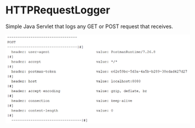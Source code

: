 # HTTPRequestLogger
Simple Java Servlet that logs any GET or POST request that receives. 

![Screenshot](https://github.com/i-saw-sparks/HTTPRequestLogger/blob/master/resources/ss.png)
